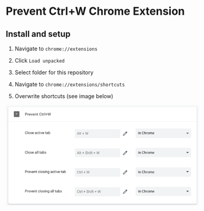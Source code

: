# Prevent Ctrl+W Chrome Extension

## Install and setup

1. Navigate to `chrome://extensions`

2. Click `Load unpacked`

3. Select folder for this repository

4. Navigate to `chrome://extensions/shortcuts`

5. Overwrite shortcuts (see image below)

![Extension shortcuts](extension-shortcuts.png)

